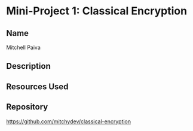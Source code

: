 # Mini-Project 1: Classical Encryption

## Name
Mitchell Paiva

## Description



## Resources Used



## Repository 
https://github.com/mitchydev/classical-encryption